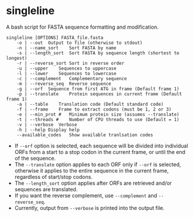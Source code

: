 # singleline
A bash script for FASTA sequence formatting and modification.

```
singleline [OPTIONS] FASTA_file.fasta
	-o | --out	Output to file (otherwise to stdout)
	-n | --name_sort	Sort FASTA by name
	-s | --length_sort	Sort FASTA by sequence length (shortest to longest)
	-r | --reverse_sort	Sort in reverse order
	-u | --upper	Sequences to uppercase
	-l | --lower	Sequences to lowercase
	-c | --complement	Complementary sequence
	-m | --reverse_seq	Reverse sequence
	-g | --orf	Sequence from first ATG in frame (Default frame 1)
	-p | --translate	Protein sequences in current frame (Default frame 1)
	-a | --table	Translation code (Default standard code)
	-f | --frame	Frame to extract codons (must be 1, 2 or 3)
	-e | --min_prot #	Minimum protein size (assumes --translate)
	-t | --threads #	Number of CPU threads to use (Default = 1)
	-v | --verbose	Verbose
	-h | --help	Display help
	--available_codes	Show available tranlsation codes
```
  
- If `--orf` option is selected, each sequence will be divided into individual ORFs from a start to a stop codon in the current frame, or until the end of the sequence.
- The `--translate` option applies to each ORF only if `--orf` is selected, otherwise it applies to the entire sequence in the current frame, regardless of start/stop codons.
- The `--length_sort` option applies after ORFs are retrieved and/or sequences are translated.
- If you want the reverse complement, use `--complement` and `--reverse_seq`.
- Currently, output from `--verbose` is printed into the output file.
